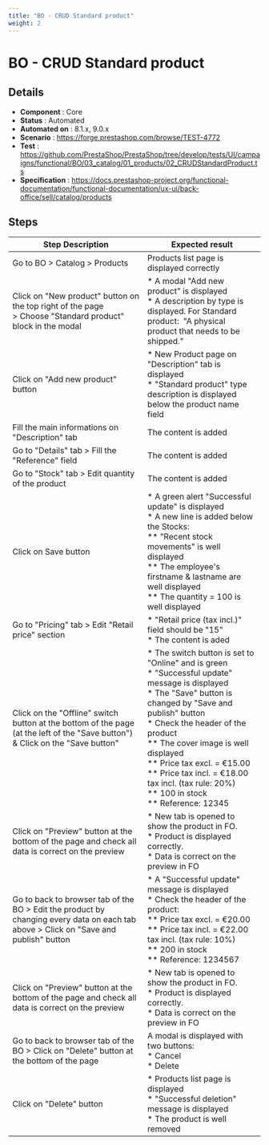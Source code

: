 ```yaml
---
title: "BO - CRUD Standard product"
weight: 2
---
```


# BO - CRUD Standard product
## Details
* **Component** : Core
* **Status** : Automated
* **Automated on** : 8.1.x, 9.0.x
* **Scenario** : https://forge.prestashop.com/browse/TEST-4772
* **Test** : https://github.com/PrestaShop/PrestaShop/tree/develop/tests/UI/campaigns/functional/BO/03_catalog/01_products/02_CRUDStandardProduct.ts
* **Specification** : https://docs.prestashop-project.org/functional-documentation/functional-documentation/ux-ui/back-office/sell/catalog/products

## Steps
| Step Description | Expected result |
| ----- | ----- |
| Go to BO > Catalog > Products | Products list page is displayed correctly |
| Click on "New product" button on the top right of the page > Choose "Standard product" block in the modal | * A modal "Add new product" is displayed<br> * A description by type is displayed. For Standard product:  "A physical product that needs to be shipped." |
| Click on "Add new product" button | * New Product page on "Description" tab is displayed<br> * "Standard product" type description is displayed below the product name field |
| Fill the main informations on "Description" tab | The content is added |
| Go to "Details" tab > Fill the "Reference" field | The content is added |
| Go to "Stock" tab > Edit quantity of the product | The content is added |
| Click on Save button | * A green alert "Successful update" is displayed<br> * A new line is added below the Stocks:<br> ** "Recent stock movements" is well displayed<br> ** The employee's firstname & lastname are well displayed<br> ** The quantity = 100 is well displayed |
| Go to "Pricing" tab > Edit "Retail price" section | * "Retail price (tax incl.)"  field should be "15"<br> * The content is aded |
| Click on the "Offline" switch button at the bottom of the page (at the left of the "Save button") & Click on the "Save button" | * The switch button is set to "Online" and is green<br> * "Successful update" message is displayed<br> * The "Save" button is changed by "Save and publish" button<br>* Check the header of the product<br> ** The cover image is well displayed<br> ** Price tax excl. = €15.00<br> ** Price tax incl. = €18.00 tax incl. (tax rule: 20%)<br> ** 100 in stock<br> ** Reference: 12345 |
| Click on "Preview" button at the bottom of the page and check all data is correct on the preview | * New tab is opened to show the product in FO.<br> * Product is displayed correctly.<br> * Data is correct on the preview in FO |
| Go to back to browser tab of the BO > Edit the product by changing every data on each tab above > Click on "Save and publish" button | * A "Successful update" message is displayed<br> * Check the header of the product:<br> ** Price tax excl. = €20.00<br> ** Price tax incl. = €22.00 tax incl. (tax rule: 10%)<br> ** 200 in stock<br> ** Reference: 1234567 |
| Click on "Preview" button at the bottom of the page and check all data is correct on the preview | * New tab is opened to show the product in FO.<br> * Product is displayed correctly.<br> * Data is correct on the preview in FO |
| Go to back to browser tab of the BO > Click on "Delete" button at the bottom of the page | A modal is displayed with two buttons:<br> * Cancel<br> * Delete |
| Click on "Delete" button | * Products list page is displayed<br> * "Successful deletion" message is displayed<br> * The product is well removed |
